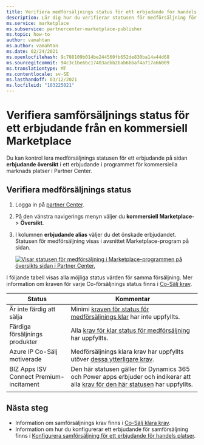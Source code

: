 ```yaml
---
title: Verifiera medförsäljnings status för ett erbjudande för handels Marketplace | Azure Marketplace
description: Lär dig hur du verifierar statusen för medförsäljning för ett erbjudande på Microsofts kommersiella marknads plats.
ms.service: marketplace
ms.subservice: partnercenter-marketplace-publisher
ms.topic: how-to
author: vamahtan
ms.author: vamahtan
ms.date: 02/24/2021
ms.openlocfilehash: 9c788109b014be244560fb652de830ba14a44d68
ms.sourcegitcommit: 94c3c1be6bc17403adbb2bab6bbaf4a717a66009
ms.translationtype: MT
ms.contentlocale: sv-SE
ms.lasthandoff: 03/12/2021
ms.locfileid: "103225021"
---
```

# <a name="verify-co-sell-status-of-a-commercial-marketplace-offer"></a>Verifiera samförsäljnings status för ett erbjudande från en kommersiell Marketplace

Du kan kontrol lera medförsäljnings statusen för ett erbjudande på sidan **erbjudande översikt** i ett erbjudande i programmet för kommersiella marknads platser i Partner Center.

## <a name="verify-co-sell-status"></a>Verifiera medförsäljnings status

1. Logga in på [partner Center](https://partner.microsoft.com/dashboard/home).
1. På den vänstra navigerings menyn väljer du **kommersiell Marketplace**-  >  **Översikt**.
1. I kolumnen **erbjudande alias** väljer du det önskade erbjudandet. Statusen för medförsäljning visas i avsnittet Marketplace-program på sidan.

    [![Visar statusen för medförsäljning i Marketplace-programmen på översikts sidan i Partner Center.](./media/co-sell/co-sell-status.png)](./media//co-sell/co-sell-status.png#lightbox)

I följande tabell visas alla möjliga status värden för samma försäljning. Mer information om kraven för varje Co-försäljnings status finns i [Co-Sälj krav](co-sell-requirements.md).

| Status | Kommentar |
| ------------ | ------------- |
| Är inte färdig att sälja | Minimi [kraven för status för medförsäljnings klar](co-sell-requirements.md#requirements-for-co-sell-ready-status) har inte uppfyllts. |
| Färdiga försäljnings produkter | Alla [krav för klar status för medförsäljning](co-sell-requirements.md#requirements-for-co-sell-ready-status) har uppfyllts. |
| Azure IP Co-Sälj motiverade | Medförsäljnings klara krav har uppfyllts utöver [dessa ytterligare krav](co-sell-requirements.md#requirements-for-azure-ip-co-sell-incentivized-status). |
| BIZ Apps ISV Connect Premium-incitament  | Den här statusen gäller för Dynamics 365 och Power apps erbjuder och indikerar att alla [krav för den här statusen](co-sell-requirements.md#requirements-for-biz-apps-isv-connect-premium-incentive-status) har uppfyllts. |
|||

## <a name="next-steps"></a>Nästa steg

- Information om samförsäljnings krav finns i [Co-Sälj klara krav](co-sell-requirements.md).
- Information om hur du konfigurerar ett erbjudande för samförsäljning finns i [Konfigurera samförsäljning för ett erbjudande för handels platser](commercial-marketplace-co-sell.md).

